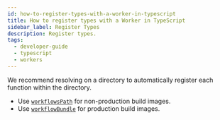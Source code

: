 ```yaml
---
id: how-to-register-types-with-a-worker-in-typescript
title: How to register types with a Worker in TypeScript
sidebar_label: Register Types
description: Register types.
tags:
  - developer-guide
  - typescript
  - workers
---
```


We recommend resolving on a directory to automatically register each function within the directory.

- Use [`workflowsPath`](https://typescript.temporal.io/api/interfaces/worker.workeroptions/#workflowspath) for non-production build images.
- Use [`workflowBundle`](https://typescript.temporal.io/api/interfaces/worker.workeroptions/#workflowbundle) for production build images.

<!--SNIPSTART typescript-worker-create -->
<!--SNIPEND-->
